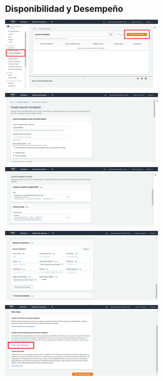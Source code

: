 # Disponibilidad y Desempeño

![](https://raw.githubusercontent.com/Nattpalacios/AREP-Disponibilidad_Desempeno/master/imagenes/1.png)

![](https://raw.githubusercontent.com/Nattpalacios/AREP-Disponibilidad_Desempeno/master/imagenes/2.png)

![](https://raw.githubusercontent.com/Nattpalacios/AREP-Disponibilidad_Desempeno/master/imagenes/3.png)

![](https://raw.githubusercontent.com/Nattpalacios/AREP-Disponibilidad_Desempeno/master/imagenes/4.png)

![](https://raw.githubusercontent.com/Nattpalacios/AREP-Disponibilidad_Desempeno/master/imagenes/5.png)

